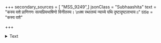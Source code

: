 +++
secondary_sources = [ "MSS_9249",]
jsonClass = "Subhaashita"
text = "कस्य वशे प्राणिगणः सत्यप्रियभाषिणो विनीतस्य।  \nक्व स्थातव्यं न्याय्ये पथि दृष्टादृष्टलाभाय॥"
title = "कस्य वशे"

+++

<details><summary>Text</summary>

कस्य वशे प्राणिगणः सत्यप्रियभाषिणो विनीतस्य।  
क्व स्थातव्यं न्याय्ये पथि दृष्टादृष्टलाभाय॥
</details>
